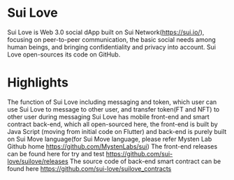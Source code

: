 # Sui Love

Sui Love is Web 3.0 social dApp built on Sui Network(https://sui.io/), focusing on peer-to-peer communication, the basic social needs among human beings, and bringing confidentiality and privacy into account. Sui Love open-sources its code on GitHub.

# Highlights

The function of Sui Love including messaging and token, which user can use Sui Love to message to other user, and transfer token(FT and NFT) to other user during messaging
Sui Love has mobile front-end and smart contract back-end, which all open-sourced here, the front-end is built by Java Script (moving from initial code on Flutter) and back-end is purely built on Sui Move language(for Sui Move language, please refer Mysten Lab Github home https://github.com/MystenLabs/sui)
The front-end releases can be found here for try and test https://github.com/sui-love/suilove/releases
The source code of back-end smart contract can be found here https://github.com/sui-love/suilove_contracts